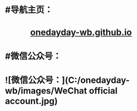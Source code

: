 # #导航主页：

# <center> [onedayday-wb.github.io](https://onedayday-wb.github.io)</center>

# #微信公众号：
# ![微信公众号：](C:/onedayday-wb/images/WeChat official account.jpg)

